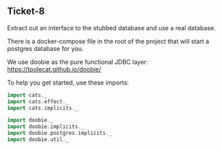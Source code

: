 ## Ticket-8

Extract out an interface to the stubbed database and use a real database.

There is a docker-compose file in the root of the project that will start a postgres database for you.

We use doobie as the pure functional JDBC layer: https://tpolecat.github.io/doobie/

To help you get started, use these imports:
```scala
import cats._
import cats.effect._
import cats.implicits._

import doobie._
import doobie.implicits._
import doobie.postgres.implicits._
import doobie.util._
```
